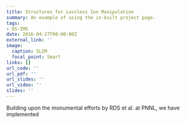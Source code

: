 ```yaml
---
title: Structures for Lossless Ion Manipulation
summary: An example of using the in-built project page.
tags:
- OS-IMS
date: 2016-04-27T00:00:00Z
external_link: ''
image:
  caption: SLIM
  focal_point: Smart
links: []
url_code: ''
url_pdf: ''
url_slides: ''
url_video: ''
slides: ''
---
```

Building upon the monumental efforts by RDS et al. at PNNL, we have implemented